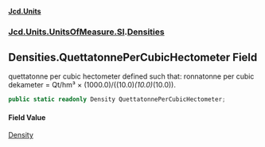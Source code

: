 #### [Jcd.Units](index.md 'index')
### [Jcd.Units.UnitsOfMeasure.SI](Jcd.Units.UnitsOfMeasure.SI.md 'Jcd.Units.UnitsOfMeasure.SI').[Densities](Densities.md 'Jcd.Units.UnitsOfMeasure.SI.Densities')

## Densities.QuettatonnePerCubicHectometer Field

quettatonne per cubic hectometer defined such that: ronnatonne per cubic dekameter = Qt/hm³ ×
(1000.0)/((10.0)*(10.0)*(10.0)).

```csharp
public static readonly Density QuettatonnePerCubicHectometer;
```

#### Field Value
[Density](Density.md 'Jcd.Units.UnitTypes.Density')